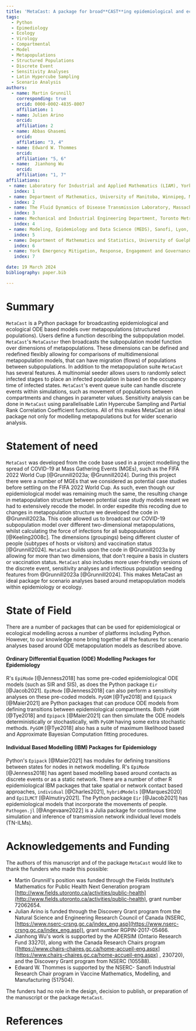 ```yaml
---
title: 'MetaCast: A package for broad**CAST**ing epidemiological and ecological models over **META**-populations.'
tags:
  - Python
  - Epimediology
  - Ecology
  - Virology
  - Compartmental
  - Model
  - Metapopulations
  - Structured Populations
  - Discrete Event
  - Sensitivity Analyses
  - Latin Hypercube Sampling
  - Scenario Analysis
authors:
  - name: Martin Grunnill
    corresponding: true 
    orcid: 0000-0002-4835-8007
    affiliation: 1
  - name: Julien Arino
    orcid: 
    affiliation: 2
  - name: Abbas Ghasemi
    orcid:
    affilation: "3, 4"
  - name: Edward W. Thommes
    orcid:
    affiliation: "5, 6"
  - name:  Jianhong Wu
    orcid:
    affiliation: "1, 7"
affiliations:
 - name: Laboratory for Industrial and Applied Mathematics (LIAM), York University, Toronto, Ontario, Canada
   index: 1
 - name: Department of Mathematics, University of Manitoba, Winnipeg, Manitoba, Canada
   index: 2
 - name: The Fluid Dynamics of Disease Transmission Laboratory, Massachusetts Institute of Technology, Cambridge, Massachusetts, United States of America
   index: 3
 - name: Mechanical and Industrial Engineering Department, Toronto Metropolitan University, Toronto, Ontario, Canada
   index: 4
 - name: Modeling, Epidemiology and Data Science (MEDS), Sanofi, Lyon, France
   index: 5
 - name: Department of Mathematics and Statistics, University of Guelph, Guelph, Ontario, Canada
   index: 6
 - name: York Emergency Mitigation, Response, Engagement and Governance Institute, York University, Toronto, Ontario, Canada
   index: 7

date: 19 March 2024
bibliography: paper.bib

---
```


# Summary

`MetaCast` is a Python package for broadcasting epidemiological and ecological ODE based models
over metapopulations (structured populations). Users define a function describing the
subpopulation model. `MetaCast`'s `MetaCaster` then broadcasts the subpopulation model function over dimensions
of metapopulations. These dimensions can be defined and redefined flexibly allowing for comparisons
of multidimensional metapopulation models, that can have migration (flows) of populations between
subpopulations. In addition to the metapopulation suite `MetaCast` has several features. A
multinomial seeder allows users to randomly select infected stages to place an infected
population in based on the occupancy time of infected states. `MetaCast`'s event queue suite
can handle discrete events within simulations, such as movement of populations between compartments and changes in 
parameter values. Sensitivity analysis can be done in `MetaCast` using parallelisable Latin Hypercube Sampling and 
Partial Rank Correlation Coefficient functions. All of this makes MetaCast an ideal package not only for modelling 
metapopulations but for wider scenario analysis.

# Statement of need

`MetaCast` was developed from the code base used in a project modelling the spread of 
COVID-19 at Mass Gathering Events (MGEs), such as the FIFA 2022 World Cup [@Grunnill2023a; @Grunnill2024]. 
During this project there were a number of MGEs that we considered as potential case studies
before settling on the FIFA 2022 World Cup. As such, even though our epidemiological model 
was remaining much the same, the resulting change in metapopulation structure between potential case study models
meant we had to extensively recode the model. In order expedite this recoding due to changes in metapopulation
structure we developed the code in @Grunnill2023a. This code allowed us to broadcast our COVID-19 subpopulation model
over different two-dimensional metapopulations, whilst calculating the force of infections for all subpopulations
[@Keeling2008c]. The dimensions (groupings) being different cluster of people (subtypes of hosts or visitors) and 
vaccination status [@Grunnill2024]. `MetaCast` builds upon the code in @Grunnill2023a by allowing for more than two 
dimensions, that don't require a basis in clusters or vaccination status. `MetaCast` also includes more user-friendly versions 
of the discrete event, sensitivity analyses and infectious population seeding features from @Grunnill2023a 
[@Grunnill2024]. This makes MetaCast an ideal package for scenario analyses based around metapopulation models within 
epidemiology or ecology.

# State of Field

There are a number of packages that can be used for epidemiological or ecological modelling across a number of 
platforms including Python. However, to our knowledge none bring together all the features for scenario analyses based 
around ODE metapopulation models as described above.

#### Ordinary Differential Equation (ODE) Modelling Packages for Epidemiology
R's `EpiMode` [@Jenness2018] has some pre-coded epidemiological ODE models (such as SIR and SIS), as does
 the Python package `Eir` [@Jacob2021]. `EpiMode` [@Jenness2018] can also perform a sensitivity analyses on these 
pre-coded models. `PyGOM` [@Tye2018] and `Epipack` [@Maier2021] are Python packages that can produce ODE models from 
defining transitions between epidemiological compartments. Both `PyGOM` [@Tye2018] and `Epipack` [@Maier2021] can 
then simulate the ODE models deterministically or stochastically, with `PyGOM` having some extra stochastic methods. 
`PyGOM` [@Tye2018] also has a suite of maximum likelihood based and Approximate Bayesian Computation fitting procedures.

#### Individual Based Modelling (IBM) Packages for Epidemiology
Python's `Epipack` [@Maier2021] has modules for defining transitions between states for nodes in network 
modelling. R's `EpiMode` [@Jenness2018] has agent based modelling based around contacts as discrete events or as a 
static network. There are a number of other R epidemiological IBM packages that take spatial or network contact based
approaches,  `individual` [@Charles2021], `hybridModels` [@Marques2020] and `EpiILMCT` [@Almutiry2021].
The Python package `Eir` [@Jacob2021] has epidemiological models that incorporate the movements of people. 
`Pathogen.jl` [@Angevaare2022] is a Julia package for continuous time simulation and inference of transmission network 
individual level models (TN-ILMs). 

# Acknowledgements and Funding

The authors of this manuscript and of the package `MetaCast` would like to thank the funders who made this possible:
* Martin Grunnill's position was funded through the Fields Institute’s Mathematics for Public Health Next Generation program 
[http://www.fields.utoronto.ca/activities/public-health](http://www.fields.utoronto.ca/activities/public-health), grant 
number 72062654. 
* Julian Arino is funded through the Discovery Grant program from the Natural Science and Engineering Research Council 
of Canada (NSERC, [https://www.nserc-crsng.gc.ca/index_eng.asp](https://www.nserc-crsng.gc.ca/index_eng.asp)), grant 
number RGPIN-2017-05466. 
* Jianhong Wu's work is supported by the ADERSIM (Ontario Research Fund 33270), along with the Canada Research Chairs 
program ([https://www.chairs-chaires.gc.ca/home-accueil-eng.aspx](https://www.chairs-chaires.gc.ca/home-accueil-eng.aspx)
, 230720), and the Discovery Grant program from NSERC (105588).
* Edward W. Thommes is supported by the NSERC- Sanofi Industrial Research Chair program in Vaccine Mathematics, Modelling,
 and Manufacturing (517504). 
 
The funders had no role in the design, decision to publish, or preparation of the manuscript or the package `MetaCast`.

# References